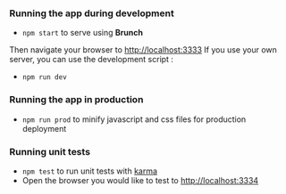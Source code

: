 
### Running the app during development

* `npm start` to serve using **Brunch**

Then navigate your browser to [http://localhost:3333](http://localhost:3333)
If you use your own server, you can use the development script :

* `npm run dev`

### Running the app in production

* `npm run prod` to minify javascript and css files for production deployment

### Running unit tests

* `npm test` to run unit tests with [karma](http://karma-runner.github.io)
* Open the browser you would like to test to [http://localhost:3334](http://localhost:3334)

